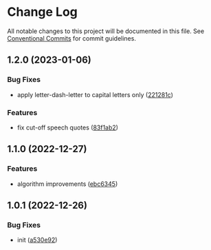 # Change Log

All notable changes to this project will be documented in this file.
See [Conventional Commits](https://conventionalcommits.org) for commit guidelines.

## 1.2.0 (2023-01-06)

### Bug Fixes

- apply letter-dash-letter to capital letters only ([221281c](https://github.com/codsen/codsen/commit/221281cc5d3b89e9ee56cc830bc138b6d5f7fbba))

### Features

- fix cut-off speech quotes ([83f1ab2](https://github.com/codsen/codsen/commit/83f1ab248642bbdf969f22c90c4640ffd6d7aa74))

## 1.1.0 (2022-12-27)

### Features

- algorithm improvements ([ebc6345](https://github.com/codsen/codsen/commit/ebc6345451427344e25cbdd8e4e28e5ab2b7dec0))

## 1.0.1 (2022-12-26)

### Bug Fixes

- init ([a530e92](https://github.com/codsen/codsen/commit/a530e92d886a1ed1688022da5d57245b7a0ef90b))

